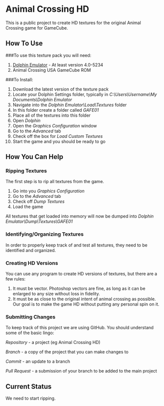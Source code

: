 # Animal Crossing HD

This is a public project to create HD textures for the original Animal Crossing game for GameCube.

## How To Use

###To use this texture pack you will need:
1. [Dolphin Emulator](https://dolphin-emu.org/) - At least version 4.0-5234
2. Animal Crossing USA GameCube ROM 

###To Install: 

1. Download the latest version of the texture pack
2. Locate your Dolphin Settings folder, typically in *C:\Users\Username\My Documents\Dolphin Emulator*
3. Navigate into the *Dolphin Emulator\Load\Textures* folder
4. In this folder create a folder called *GAFE01*
5. Place all of the textures into this folder
6. Open *Dolphin*
7. Open the *Graphics Configuration* window
8. Go to the *Advanced* tab
9. Check off the box for *Load Custom Textures*
10. Start the game and you should be ready to go

## How You Can Help

### Ripping Textures

The first step is to rip all textures from the game. 

1. Go into you *Graphics Configuration*
2. Go to the *Advanced* tab
3. Check off *Dump Textures*
4. Load the game

All textures that get loaded into memory will now be dumped into *Dolphin Emulator\Dump\Textures\GAFE01*

### Identifying/Organizing Textures

In order to properly keep track of and test all textures, they need to be identified and organized. 

### Creating HD Versions

You can use any program to create HD versions of textures, but there are a few rules:

1. It must be vector. Photoshop vectors are fine, as long as it can be enlarged to any size without loss in fidelity.
2. It must be as close to the original intent of animal crossing as possible. Our goal is to make the game HD without putting any personal spin on it.

### Submitting Changes

To keep track of this project we are using GitHub. You should understand some of the basic lingo:

*Repository* - a project (eg Animal Crossing HD)

*Branch* - a copy of the project that you can make changes to

*Commit* - an update to a branch

*Pull Request* - a submission of your branch to be added to the main project

## Current Status

We need to start ripping.
